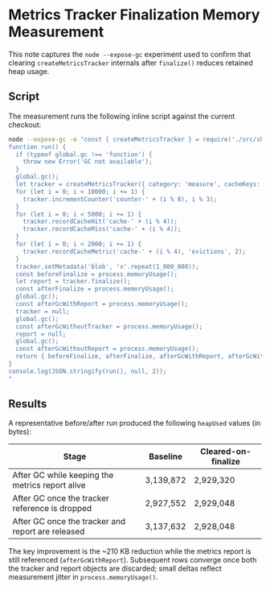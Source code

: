 # Metrics Tracker Finalization Memory Measurement

This note captures the `node --expose-gc` experiment used to confirm that clearing
`createMetricsTracker` internals after `finalize()` reduces retained heap usage.

## Script

The measurement runs the following inline script against the current checkout:

```bash
node --expose-gc -e "const { createMetricsTracker } = require('./src/shared/metrics-utils.js');
function run() {
  if (typeof global.gc !== 'function') {
    throw new Error('GC not available');
  }
  global.gc();
  let tracker = createMetricsTracker({ category: 'measure', cacheKeys: ['hits','misses','stale','evictions'] });
  for (let i = 0; i < 10000; i += 1) {
    tracker.incrementCounter('counter-' + (i % 8), i % 3);
  }
  for (let i = 0; i < 5000; i += 1) {
    tracker.recordCacheHit('cache-' + (i % 4));
    tracker.recordCacheMiss('cache-' + (i % 4));
  }
  for (let i = 0; i < 2000; i += 1) {
    tracker.recordCacheMetric('cache-' + (i % 4), 'evictions', 2);
  }
  tracker.setMetadata('blob', 'x'.repeat(1_000_000));
  const beforeFinalize = process.memoryUsage();
  let report = tracker.finalize();
  const afterFinalize = process.memoryUsage();
  global.gc();
  const afterGcWithReport = process.memoryUsage();
  tracker = null;
  global.gc();
  const afterGcWithoutTracker = process.memoryUsage();
  report = null;
  global.gc();
  const afterGcWithoutReport = process.memoryUsage();
  return { beforeFinalize, afterFinalize, afterGcWithReport, afterGcWithoutTracker, afterGcWithoutReport };
}
console.log(JSON.stringify(run(), null, 2));
"
```

## Results

A representative before/after run produced the following `heapUsed` values (in bytes):

| Stage | Baseline | Cleared-on-finalize |
| --- | --- | --- |
| After GC while keeping the metrics report alive | 3,139,872 | 2,929,320 |
| After GC once the tracker reference is dropped | 2,927,552 | 2,929,048 |
| After GC once the tracker and report are released | 3,137,632 | 2,928,048 |

The key improvement is the ~210 KB reduction while the metrics report is still
referenced (`afterGcWithReport`). Subsequent rows converge once both the tracker and
report objects are discarded; small deltas reflect measurement jitter in `process.memoryUsage()`.
